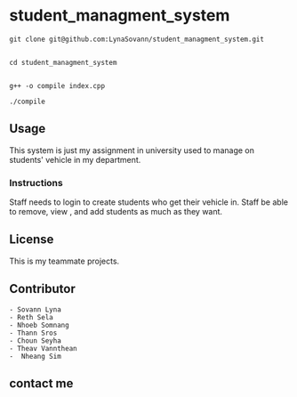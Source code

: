 ﻿# student_managment_system

    git clone git@github.com:LynaSovann/student_managment_system.git


    cd student_managment_system


    g++ -o compile index.cpp

    ./compile

## Usage
This system is just my assignment in university used to manage on students' vehicle in my department.
### Instructions
Staff needs to login to create students who get their vehicle in.
Staff be able to remove, view , and add students as much as they want.

## License
This is my teammate projects.

## Contributor

    - Sovann Lyna
    - Reth Sela
    - Nhoeb Somnang
    - Thann Sros
    - Choun Seyha
    - Theav Vannthean
    -  Nheang Sim
## contact me


